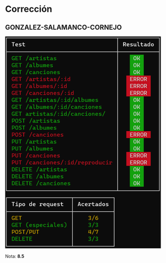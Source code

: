 # Corrección

## GONZALEZ-SALAMANCO-CORNEJO

![Tests](GONZALEZ-SALAMANCO-CORNEJO.png)

Nota: **8.5**
